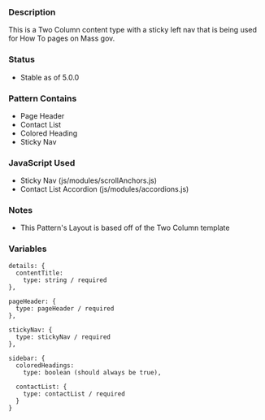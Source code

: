 ### Description
This is a Two Column content type with a sticky left nav that is being used for How To pages on Mass gov.

### Status
* Stable as of 5.0.0

### Pattern Contains
* Page Header
* Contact List
* Colored Heading
* Sticky Nav


### JavaScript Used
* Sticky Nav (js/modules/scrollAnchors.js)
* Contact List Accordion (js/modules/accordions.js)

### Notes
* This Pattern's Layout is based off of the Two Column template


### Variables
~~~
details: {
  contentTitle: 
    type: string / required
},

pageHeader: {
  type: pageHeader / required
},

stickyNav: {
  type: stickyNav / required
},

sidebar: {
  coloredHeadings: 
    type: boolean (should always be true),

  contactList: {
    type: contactList / required
  }
}
~~~
